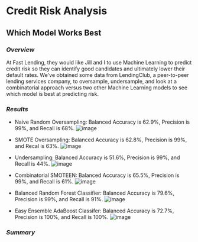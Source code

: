 # Credit Risk Analysis
## Which Model Works Best

### *Overview*
At Fast Lending, they would like Jill and I to use Machine Learning to predict credit risk so they can identify good candidates and ultimately lower their default rates. We've obtained some data from LendingClub, a peer-to-peer lending services company, to oversample, undersample, and look at a combinatorial approach versus two other Machine Learning models to see which model is best at predicting risk.

### *Results*
* Naive Random Oversampling: Balanced Accuracy is 62.9%, Precision is 99%, and Recall is 68%.
![image](https://user-images.githubusercontent.com/87578449/145691022-b4207769-51fb-4ef7-bdd3-4bd1e2d72cec.png)

* SMOTE Oversampling: Balanced Accuracy is 62.8%, Precision is 99%, and Recal is 63%.
![image](https://user-images.githubusercontent.com/87578449/145691067-2d5acc4e-9a49-4932-8c0b-92bb1b42ba27.png)

* Undersampling: Balanced Accuracy is 51.6%, Precision is 99%, and Recall is 44%.
![image](https://user-images.githubusercontent.com/87578449/145691092-efe50600-2ca4-44a6-b56a-f116af8f0d2f.png)

* Combinatorial SMOTEEN: Balanced Accuracy is 65.5%, Precision is 99%, and Recall is 61%.
![image](https://user-images.githubusercontent.com/87578449/145691121-5d8ad10b-7500-4742-8747-5809e8cfd964.png)

* Balanced Random Forest Classifier: Balanced Accuracy is 79.6%, Precision is 99%, and Recall is 91%.
![image](https://user-images.githubusercontent.com/87578449/145691154-cf6a0d2a-f7c7-4e64-9901-498b61703d82.png)

* Easy Ensemble AdaBoost Classifer: Balanced Accuracy is 72.7%, Precision is 100%, and Recall is 100%.
![image](https://user-images.githubusercontent.com/87578449/145691190-52fbe6d5-37d5-447a-9b06-a85cb7b7f592.png)


### *Summary*
